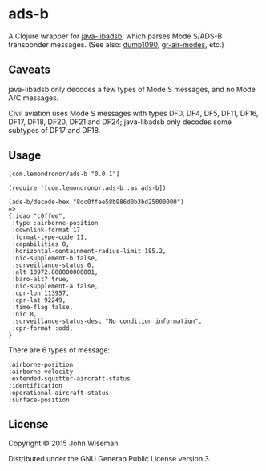 # ads-b

A Clojure wrapper for
[java-libadsb](https://github.com/openskynetwork/java-adsb), which
parses Mode S/ADS-B transponder messages. (See also:
[dump1090](https://github.com/MalcolmRobb/dump1090),
[gr-air-modes](https://github.com/bistromath/gr-air-modes), etc.)

## Caveats

java-libadsb only decodes a few types of Mode S messages, and no Mode
A/C messages.

Civil aviation uses Mode S messages with types DF0, DF4, DF5, DF11,
DF16, DF17, DF18, DF20, DF21 and DF24; java-libadsb only decodes some
subtypes of DF17 and DF18.


## Usage

```
[com.lemondronor/ads-b "0.0.1"]
```

```
(require '[com.lemondronor.ads-b :as ads-b])

(ads-b/decode-hex "8dc0ffee58b986d0b3bd25000000")
=>
{:icao "c0ffee",
 :type :airborne-position
 :downlink-format 17
 :format-type-code 11,
 :capabilities 0,
 :horizontal-containment-radius-limit 185.2,
 :nic-supplement-b false,
 :surveillance-status 0,
 :alt 10972.800000000001,
 :baro-alt? true,
 :nic-supplement-a false,
 :cpr-lon 113957,
 :cpr-lat 92249,
 :time-flag false,
 :nic 8,
 :surveillance-status-desc "No condition information",
 :cpr-format :odd,
}
```

There are 6 types of message:

```
:airborne-position
:airborne-velocity
:extended-squitter-aircraft-status
:identification
:operational-aircraft-status
:surface-position
```

## License

Copyright © 2015 John Wiseman

Distributed under the GNU Generap Public License version 3.
